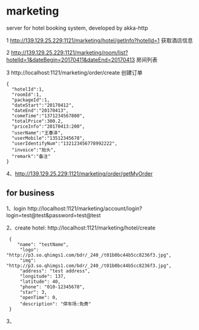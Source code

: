 # marketing
server for hotel booking system, developed by akka-http


1 http://139.129.25.229:1121/marketing/hotel/getInfo?hotelId=1 获取酒店信息

2 http://139.129.25.229:1121/marketing/room/list?hotelId=1&dateBegin=20170411&dateEnd=20170413 房间列表

3 http://localhost:1121/marketing/order/create 创建订单
  ```
  {
    "hotelId":1,
    "roomId":1,
    "packageId":1,
    "dateStart":"20170412",
    "dateEnd":"20170413",
    "comeTime":"1371234567800",
    "totalPrice":300.2,
    "priceInfo":"20170413:200",
    "userName":"王春泽",
    "userMobile":"13512345678",
    "userIdentifyNum":"132123456778992222",
    "invoice":"抬头",
    "remark":"备注"
  }
  ```

4、http://139.129.25.229:1121/marketing/order/getMyOrder



## for business
1、login http://localhost:1121/marketing/account/login?login=test@test&password=test@test

2、create hotel: http://localhost:1121/marketing/hotel/create
```
 {
 	"name": "testName",
     "logo": "http://p3.so.qhimgs1.com/bdr/_240_/t01b0bc44b5cc8236f3.jpg",
     "img": "http://p3.so.qhimgs1.com/bdr/_240_/t01b0bc44b5cc8236f3.jpg",
     "address": "test address",
     "longitude": 137,
     "latitude": 40,
     "phone": "010-12345678",
     "star": 3,
     "openTime": 0,
     "description": "停车场:免费"
 }
 ```
 
 3、
 
 